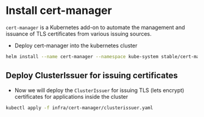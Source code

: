 # Install cert-manager

`cert-manager` is a Kubernetes add-on to automate the management and issuance of TLS certificates from various issuing sources.


* Deploy cert-manager into the kubernetes cluster

```bash
helm install --name cert-manager --namespace kube-system stable/cert-manager
```

## Deploy ClusterIssuer for issuing certificates

* Now we will deploy the `ClusterIssuer` for issuing TLS (lets encrypt) certificates for applications inside the cluster

```bash
kubectl apply -f infra/cert-manager/clusterissuer.yaml
```
